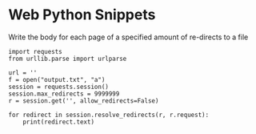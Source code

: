 # Web Python Snippets

Write the body for each page of a specified amount of re-directs to a file

```text
import requests
from urllib.parse import urlparse

url = ''
f = open("output.txt", "a")
session = requests.session()
session.max_redirects = 9999999
r = session.get('', allow_redirects=False)

for redirect in session.resolve_redirects(r, r.request):
    print(redirect.text)

```

